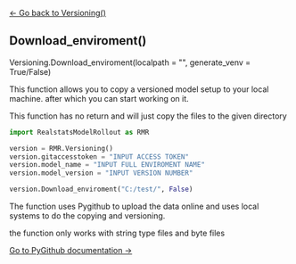 [<- Go back to Versioning()](../versioning.md)

## Download_enviroment()

Versioning.Download_enviroment(localpath = "", generate_venv = True/False)

This function allows you to copy a versioned model setup to your local machine. after which you can start working on it.

This function has no return and will just copy the files to the given directory

```python 
import RealstatsModelRollout as RMR

version = RMR.Versioning()
version.gitaccesstoken = "INPUT ACCESS TOKEN"
version.model_name = "INPUT FULL ENVIROMENT NAME"
version.model_version = "INPUT VERSION NUMBER"

version.Download_enviroment("C:/test/", False)
```

The function uses Pygithub to upload the data online and uses local systems to do the copying and versioning.

the function only works with string type files and byte files

[Go to PyGithub documentation ->](https://pygithub.readthedocs.io/en/latest/)